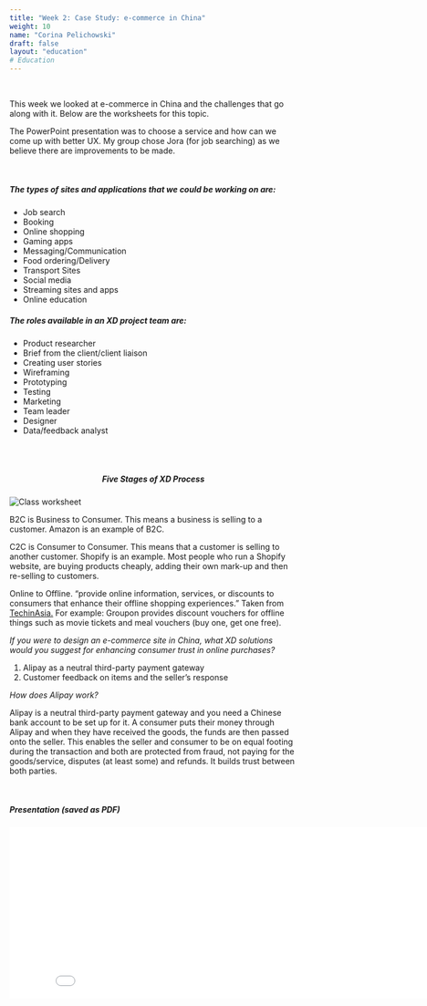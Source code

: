```yaml
---
title: "Week 2: Case Study: e-commerce in China"
weight: 10
name: "Corina Pelichowski"
draft: false
layout: "education"
# Education
---
```

<br>
<div class="container">
  <p>
    This week we looked at e-commerce in China and the challenges that go along with it.  Below are the worksheets for this topic.
  </p>

  <p>
    The PowerPoint presentation was to choose a service and how can we come up with better UX. My group chose Jora (for job searching) as we believe there are improvements to be made.
  </p>

 <br>
  <!--IMAGES-->
  <div class="card-group">
    <div class="card">
      <div class="card-body">
        <h5>The types of sites and applications that we could be working on are: </h5>
        <ul>
          <li>Job search</li>
          <li>Booking</li>
          <li>Online shopping</li>
          <li>Gaming apps</li>
          <li>Messaging/Communication</li>
          <li>Food ordering/Delivery</li>
          <li>Transport Sites</li>
          <li>Social media</li>
          <li>Streaming sites and apps</li>
          <li>Online education</li>
        </ul>
      </div>
    </div>
    <div class="card">
      <div class="card-body">
        <h5>The roles available in an XD project team are: </h5>
        <ul>
          <li>Product researcher</li>
          <li>Brief from the client/client liaison</li>
          <li>Creating user stories</li>
          <li>Wireframing</li>
          <li>Prototyping</li>
          <li>Testing</li>
          <li>Marketing</li>
          <li>Team leader</li>
          <li>Designer</li>
          <li>Data/feedback analyst</li>
        </ul>
      </div>
    </div>
  </div>
  <!--/IMAGES -->

  <br>
  <br>

  <h5 style="text-align: center">Five Stages of XD Process</h5>
  <!--IMAGE-->
  <div class="row">
    <div class="col">
      <img src="/img/master_of_design/masters_ux/ux_2_2.jpg" alt="Class worksheet">
    </div>
  </div>
  <!--/IMAGE-->

  <p>
    B2C is Business to Consumer. This means a business is selling to a customer. Amazon is an example of B2C.
  </p>

  <p>
    C2C is Consumer to Consumer. This means that a customer is selling to another customer. Shopify is an example. Most people who run a Shopify website, are buying products cheaply, adding their own mark-up and then re-selling to customers.
  </p>

  <p>
    Online to Offline. “provide online information, services, or discounts to consumers that enhance their offline shopping experiences.” Taken from <a href=https://www.techinasia.com/o2o-industrys-stupidest-acronym>TechinAsia.</a> For example: Groupon provides discount vouchers for offline things such as movie tickets and meal vouchers (buy one, get one free).
  </p>

  <i>
    If you were to design an e-commerce site in China, what XD solutions would you suggest for enhancing consumer trust in online purchases?
  </i>

  <ol>
    <li>Alipay as a neutral third-party payment gateway</li>
    <li>Customer feedback on items and the seller’s response</li>
  </ol>

  <i>How does Alipay work?</i>

  <p>
    Alipay is a neutral third-party payment gateway and you need a Chinese bank account to be set up for it. A consumer puts their money through Alipay and when they have received the goods, the funds are then passed onto the seller. This enables the seller and consumer to be on equal footing during the transaction and both are protected from fraud, not paying for the goods/service, disputes (at least some) and refunds. It builds trust between both parties.
  </p>

  <br>

  <h5>Presentation (saved as PDF)</h5>
  <embed src="/img/master_of_design/masters_ux/ux_2_3.pdf" width="850" height="300" 
  type='application/pdf'>

</div>
